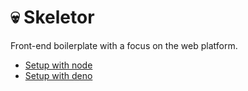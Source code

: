 # :skull: Skeletor

Front-end boilerplate with a focus on the web platform.

- [Setup with node](docs/NODE.md)
- [Setup with deno](docs/DENO.md)
